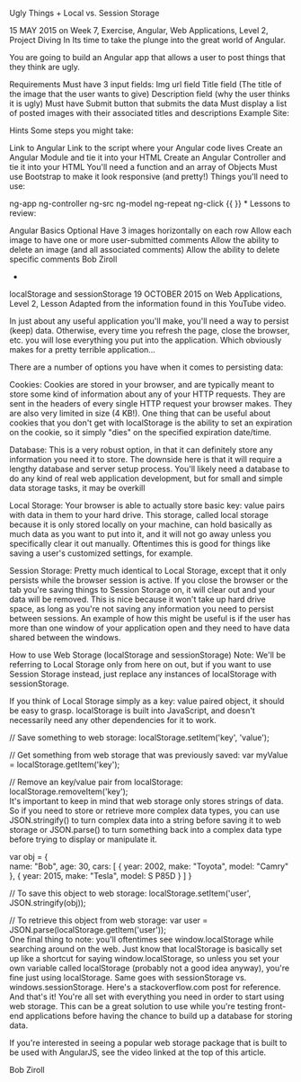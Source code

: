 Ugly Things  + Local vs. Session Storage

15 MAY 2015 on Week 7, Exercise, Angular, Web Applications, Level 2, Project
Diving In
Its time to take the plunge into the great world of Angular.

You are going to build an Angular app that allows a user to post things that they think are ugly.

Requirements
Must have 3 input fields:
Img url field
Title field (The title of the image that the user wants to give)
Description field (why the user thinks it is ugly)
Must have Submit button that submits the data
Must display a list of posted images with their associated titles and descriptions
Example Site:


Hints
Some steps you might take:

Link to Angular
Link to the script where your Angular code lives
Create an Angular Module and tie it into your HTML
Create an Angular Controller and tie it into your HTML
You'll need a function and an array of Objects
Must use Bootstrap to make it look responsive (and pretty!)
Things you'll need to use:

ng-app
ng-controller
ng-src
ng-model
ng-repeat
ng-click
{{ }} *
Lessons to review:

Angular Basics
Optional
Have 3 images horizontally on each row
Allow each image to have one or more user-submitted comments
Allow the ability to delete an image (and all associated comments)
Allow the ability to delete specific comments
Bob Ziroll


+

localStorage and sessionStorage
19 OCTOBER 2015 on Web Applications, Level 2, Lesson
Adapted from the information found in this YouTube video.

In just about any useful application you'll make, you'll need a way to persist (keep) data. Otherwise, every time you refresh the page, close the browser, etc. you will lose everything you put into the application. Which obviously makes for a pretty terrible application...

There are a number of options you have when it comes to persisting data:

Cookies: Cookies are stored in your browser, and are typically meant to store some kind of information about any of your HTTP requests. They are sent in the headers of every single HTTP request your browser makes. They are also very limited in size (4 KB!). One thing that can be useful about cookies that you don't get with localStorage is the ability to set an expiration on the cookie, so it simply "dies" on the specified expiration date/time.

Database: This is a very robust option, in that it can definitely store any information you need it to store. The downside here is that it will require a lengthy database and server setup process. You'll likely need a database to do any kind of real web application development, but for small and simple data storage tasks, it may be overkill

Local Storage: Your browser is able to actually store basic key: value pairs with data in them to your hard drive. This storage, called local storage because it is only stored locally on your machine, can hold basically as much data as you want to put into it, and it will not go away unless you specifically clear it out manually. Oftentimes this is good for things like saving a user's customized settings, for example.

Session Storage: Pretty much identical to Local Storage, except that it only persists while the browser session is active. If you close the browser or the tab you're saving things to Session Storage on, it will clear out and your data will be removed. This is nice because it won't take up hard drive space, as long as you're not saving any information you need to persist between sessions. An example of how this might be useful is if the user has more than one window of your application open and they need to have data shared between the windows.

How to use Web Storage (localStorage and sessionStorage)
Note: We'll be referring to Local Storage only from here on out, but if you want to use Session Storage instead, just replace any instances of localStorage with sessionStorage.

If you think of Local Storage simply as a key: value paired object, it should be easy to grasp. localStorage is built into JavaScript, and doesn't necessarily need any other dependencies for it to work.

// Save something to web storage:
localStorage.setItem('key', 'value');

// Get something from web storage that  was previously saved:
var myValue = localStorage.getItem('key');

// Remove an key/value pair from localStorage:
localStorage.removeItem('key');  
It's important to keep in mind that web storage only stores strings of data. So if you need to store or retrieve more complex data types, you can use JSON.stringify() to turn complex data into a string before saving it to web storage or JSON.parse() to turn something back into a complex data type before trying to display or manipulate it.

var obj = {  
    name: "Bob",
    age: 30,
    cars: [
        {
            year: 2002,
            make: "Toyota",
            model: "Camry"
        },
        {
            year: 2015,
            make: "Tesla",
            model: S P85D
        }
    ]
}

// To save this object to web storage:
localStorage.setItem('user', JSON.stringify(obj));

// To retrieve this object from web storage:
var user = JSON.parse(localStorage.getItem('user'));  
One final thing to note: you'll oftentimes see window.localStorage while searching around on the web. Just know that localStorage is basically set up like a shortcut for saying window.localStorage, so unless you set your own variable called localStorage (probably not a good idea anyway), you're fine just using localStorage. Same goes with sessionStorage vs. windows.sessionStorage. Here's a stackoverflow.com post for reference.
And that's it! You're all set with everything you need in order to start using web storage. This can be a great solution to use while you're testing front-end applications before having the chance to build up a database for storing data.

If you're interested in seeing a popular web storage package that is built to be used with AngularJS, see the video linked at the top of this article.

Bob Ziroll

